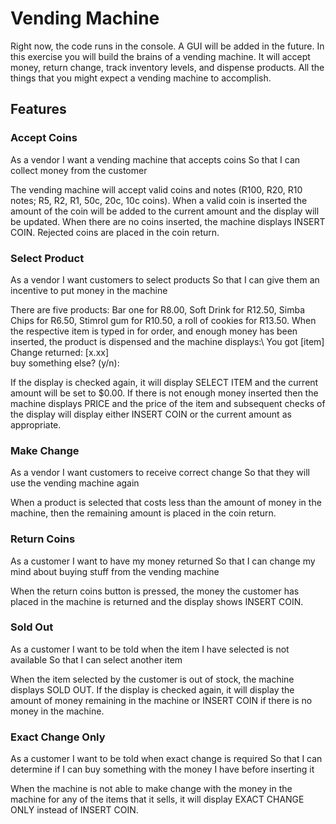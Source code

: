 # Vending Machine

Right now, the code runs in the console. A GUI will be added in the future.
In this exercise you will build the brains of a vending machine. It will accept money, return change, track inventory levels, and dispense products. All the things that you might expect a vending machine to accomplish.


## Features


### Accept Coins

As a vendor
I want a vending machine that accepts coins
So that I can collect money from the customer

The vending machine will accept valid coins and notes (R100, R20, R10 notes; R5, R2, R1, 50c, 20c, 10c coins). When a valid coin is inserted the amount of the coin will be added to the current amount and the display will be updated. When there are no coins inserted, the machine displays INSERT COIN. Rejected coins are placed in the coin return.

### Select Product

As a vendor
I want customers to select products
So that I can give them an incentive to put money in the machine

There are five products: Bar one for R8.00, Soft Drink for R12.50, Simba Chips for R6.50, Stimrol gum for R10.50, a roll of cookies for R13.50.
When the respective item is typed in for order, and enough money has been inserted, the product is dispensed and the machine displays:\ 
You got [item]\
Change returned: [x.xx]\
buy something else? (y/n): 

If the display is checked again, it will display SELECT ITEM and the current amount will be set to $0.00. If there is not enough money inserted then the machine displays PRICE and the price of the item and subsequent checks of the display will display either INSERT COIN or the current amount as appropriate.

### Make Change

As a vendor
I want customers to receive correct change
So that they will use the vending machine again

When a product is selected that costs less than the amount of money in the machine, then the remaining amount is placed in the coin return.

### Return Coins

As a customer
I want to have my money returned
So that I can change my mind about buying stuff from the vending machine

When the return coins button is pressed, the money the customer has placed in the machine is returned and the display shows INSERT COIN.

### Sold Out

As a customer
I want to be told when the item I have selected is not available
So that I can select another item

When the item selected by the customer is out of stock, the machine displays SOLD OUT. If the display is checked again, it will display the amount of money remaining in the machine or INSERT COIN if there is no money in the machine.

### Exact Change Only

As a customer
I want to be told when exact change is required
So that I can determine if I can buy something with the money I have before inserting it

When the machine is not able to make change with the money in the machine for any of the items that it sells, it will display EXACT CHANGE ONLY instead of INSERT COIN.
